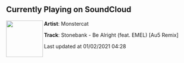 ## Currently Playing on SoundCloud

[<img align="left" width="100" src="https://i1.sndcdn.com/artworks-EbPW4q28bGcnjyTa-gkaviQ-t50x50.jpg">](https://soundcloud.com/monstercat/stonebank-be-alright-feat-emel-au5-remix)

**Artist**: Monstercat 

**Track**: Stonebank - Be Alright (feat. EMEL) [Au5 Remix]

Last updated at 01/02/2021 04:28
